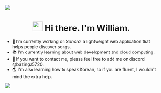 <img src="https://user-images.githubusercontent.com/74038190/212284100-561aa473-3905-4a80-b561-0d28506553ee.gif">

<div align="center">
  <h1><img src="https://media.giphy.com/media/hvRJCLFzcasrR4ia7z/giphy.gif" width="32"> Hi there. I'm William.</h1>
</div>

<!--
**willyliu1705/willyliu1705** is a ✨ _special_ ✨ repository because its `README.md` (this file) appears on your GitHub profile.
-->

- 🔭 I’m currently working on *Sonora*, a lightweight web application that helps people discover songs. <br>
- 📚 I’m currently learning about web development and cloud computing. <br>
- 💬 If you want to contact me, please feel free to add me on discord @bazinga5720. <br>
- 🌎 I'm also learning how to speak Korean, so if you are fluent, I wouldn't mind the extra help. <br>

<img src="https://user-images.githubusercontent.com/74038190/212284100-561aa473-3905-4a80-b561-0d28506553ee.gif">

